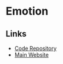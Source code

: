# Emotion

## Links

- [Code Repository](https://github.com/emotion-js/emotion)
- [Main Website](https://emotion.sh)
